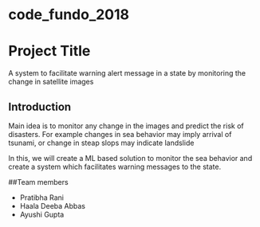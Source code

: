 # code_fundo_2018

# Project Title
A system to facilitate warning alert message in a state by monitoring the change in satellite images

## Introduction
Main idea is to monitor any change in the images and predict the risk of disasters. For example changes in sea behavior may imply arrival of tsunami, or change in steap slops may indicate landslide

In this, we will create a ML based solution to monitor the sea behavior and create a system which facilitates warning messages to the state. 

##Team members
- Pratibha Rani
- Haala Deeba Abbas
- Ayushi Gupta
